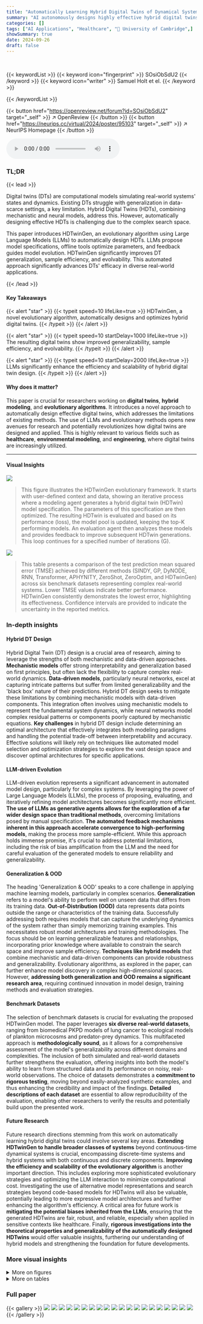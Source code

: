 ```yaml
---
title: "Automatically Learning Hybrid Digital Twins of Dynamical Systems"
summary: "AI autonomously designs highly effective hybrid digital twins by combining neural networks and mechanistic models, significantly advancing digital twin technology."
categories: []
tags: ["AI Applications", "Healthcare", "🏢 University of Cambridge",]
showSummary: true
date: 2024-09-26
draft: false
---
```


<br>

{{< keywordList >}}
{{< keyword icon="fingerprint" >}} SOsiObSdU2 {{< /keyword >}}
{{< keyword icon="writer" >}} Samuel Holt et el. {{< /keyword >}}
 
{{< /keywordList >}}

{{< button href="https://openreview.net/forum?id=SOsiObSdU2" target="_self" >}}
↗ OpenReview
{{< /button >}}
{{< button href="https://neurips.cc/virtual/2024/poster/95103" target="_self" >}}
↗ NeurIPS Homepage
{{< /button >}}


<audio controls>
    <source src="https://ai-paper-reviewer.com/SOsiObSdU2/podcast.wav" type="audio/wav">
    Your browser does not support the audio element.
</audio>


### TL;DR


{{< lead >}}

Digital twins (DTs) are computational models simulating real-world systems' states and dynamics. Existing DTs struggle with generalization in data-scarce settings, a key limitation.  Hybrid Digital Twins (HDTs), combining mechanistic and neural models, address this. However, automatically designing effective HDTs is challenging due to the complex search space. 

This paper introduces HDTwinGen, an evolutionary algorithm using Large Language Models (LLMs) to automatically design HDTs. LLMs propose model specifications, offline tools optimize parameters, and feedback guides model evolution.  HDTwinGen significantly improves DT generalization, sample efficiency, and evolvability.  This automated approach significantly advances DTs' efficacy in diverse real-world applications.

{{< /lead >}}


#### Key Takeaways

{{< alert "star" >}}
{{< typeit speed=10 lifeLike=true >}} HDTwinGen, a novel evolutionary algorithm, automatically designs and optimizes hybrid digital twins. {{< /typeit >}}
{{< /alert >}}

{{< alert "star" >}}
{{< typeit speed=10 startDelay=1000 lifeLike=true >}} The resulting digital twins show improved generalizability, sample efficiency, and evolvability. {{< /typeit >}}
{{< /alert >}}

{{< alert "star" >}}
{{< typeit speed=10 startDelay=2000 lifeLike=true >}} LLMs significantly enhance the efficiency and scalability of hybrid digital twin design. {{< /typeit >}}
{{< /alert >}}

#### Why does it matter?
This paper is crucial for researchers working on **digital twins**, **hybrid modeling**, and **evolutionary algorithms**. It introduces a novel approach to automatically design effective digital twins, which addresses the limitations of existing methods. The use of LLMs and evolutionary methods opens new avenues for research and potentially revolutionizes how digital twins are designed and applied. This is highly relevant to various fields such as **healthcare**, **environmental modeling**, and **engineering**, where digital twins are increasingly utilized.

------
#### Visual Insights



![](https://ai-paper-reviewer.com/SOsiObSdU2/figures_3_1.jpg)

> This figure illustrates the HDTwinGen evolutionary framework.  It starts with user-defined context and data, showing an iterative process where a modeling agent generates a hybrid digital twin (HDTwin) model specification. The parameters of this specification are then optimized.  The resulting HDTwin is evaluated and based on its performance (loss), the model pool is updated, keeping the top-K performing models. An evaluation agent then analyzes these models and provides feedback to improve subsequent HDTwin generations. This loop continues for a specified number of iterations (G).





![](https://ai-paper-reviewer.com/SOsiObSdU2/tables_7_1.jpg)

> This table presents a comparison of the test prediction mean squared error (TMSE) achieved by different methods (SINDY, GP, DyNODE, RNN, Transformer, APHYNITY, ZeroShot, ZeroOptim, and HDTwinGen) across six benchmark datasets representing complex real-world systems.  Lower TMSE values indicate better performance. HDTwinGen consistently demonstrates the lowest error, highlighting its effectiveness.  Confidence intervals are provided to indicate the uncertainty in the reported metrics.





### In-depth insights


#### Hybrid DT Design
Hybrid Digital Twin (DT) design is a crucial area of research, aiming to leverage the strengths of both mechanistic and data-driven approaches.  **Mechanistic models** offer strong interpretability and generalization based on first principles, but often lack the flexibility to capture complex real-world dynamics.  **Data-driven models**, particularly neural networks, excel at capturing intricate patterns but suffer from limited generalizability and the 'black box' nature of their predictions.  Hybrid DT design seeks to mitigate these limitations by combining mechanistic models with data-driven components. This integration often involves using mechanistic models to represent the fundamental system dynamics, while neural networks model complex residual patterns or components poorly captured by mechanistic equations.  **Key challenges** in hybrid DT design include determining an optimal architecture that effectively integrates both modeling paradigms and handling the potential trade-off between interpretability and accuracy. Effective solutions will likely rely on techniques like automated model selection and optimization strategies to explore the vast design space and discover optimal architectures for specific applications.

#### LLM-driven Evolution
LLM-driven evolution represents a significant advancement in automated model design, particularly for complex systems.  By leveraging the power of Large Language Models (LLMs), the process of proposing, evaluating, and iteratively refining model architectures becomes significantly more efficient. **The use of LLMs as generative agents allows for the exploration of a far wider design space than traditional methods**, overcoming limitations posed by manual specification.  **The automated feedback mechanisms inherent in this approach accelerate convergence to high-performing models**, making the process more sample-efficient.  While this approach holds immense promise, it's crucial to address potential limitations, including the risk of bias amplification from the LLM and the need for careful evaluation of the generated models to ensure reliability and generalizability.

#### Generalization & OOD
The heading 'Generalization & OOD' speaks to a core challenge in applying machine learning models, particularly in complex scenarios.  **Generalization** refers to a model's ability to perform well on unseen data that differs from its training data.  **Out-of-Distribution (OOD)** data represents data points outside the range or characteristics of the training data.  Successfully addressing both requires models that can capture the underlying dynamics of the system rather than simply memorizing training examples.  This necessitates robust model architectures and training methodologies.  The focus should be on learning generalizable features and relationships, incorporating prior knowledge where available to constrain the search space and improve sample efficiency.  **Techniques like hybrid models** that combine mechanistic and data-driven components can provide robustness and generalizability. Evolutionary algorithms, as explored in the paper, can further enhance model discovery in complex high-dimensional spaces.  However, **addressing both generalization and OOD remains a significant research area**, requiring continued innovation in model design, training methods and evaluation strategies.

#### Benchmark Datasets
The selection of benchmark datasets is crucial for evaluating the proposed HDTwinGen model.  The paper leverages **six diverse real-world datasets**, ranging from biomedical PKPD models of lung cancer to ecological models of plankton microcosms and predator-prey dynamics. This multifaceted approach is **methodologically sound**, as it allows for a comprehensive assessment of the model's generalizability across different domains and complexities.  The inclusion of both simulated and real-world datasets further strengthens the evaluation, offering insights into both the model's ability to learn from structured data and its performance on noisy, real-world observations.  The choice of datasets demonstrates a **commitment to rigorous testing**, moving beyond easily-analyzed synthetic examples, and thus enhancing the credibility and impact of the findings. **Detailed descriptions of each dataset** are essential to allow reproducibility of the evaluation, enabling other researchers to verify the results and potentially build upon the presented work.

#### Future Research
Future research directions stemming from this work on automatically learning hybrid digital twins could involve several key areas.  **Extending HDTwinGen to handle broader classes of systems** beyond continuous-time dynamical systems is crucial, encompassing discrete-time systems and hybrid systems with both continuous and discrete components.  **Improving the efficiency and scalability of the evolutionary algorithm** is another important direction. This includes exploring more sophisticated evolutionary strategies and optimizing the LLM interaction to minimize computational cost. Investigating the use of alternative model representations and search strategies beyond code-based models for HDTwins will also be valuable, potentially leading to more expressive model architectures and further enhancing the algorithm's efficiency.  A critical area for future work is **mitigating the potential biases inherited from the LLMs**, ensuring that the generated HDTwins are fair, robust, and reliable, especially when applied in sensitive contexts like healthcare. Finally, **rigorous investigations into the theoretical properties and generalizability of the automatically designed HDTwins** would offer valuable insights, furthering our understanding of hybrid models and strengthening the foundation for future developments.


### More visual insights

<details>
<summary>More on figures
</summary>


![](https://ai-paper-reviewer.com/SOsiObSdU2/figures_7_1.jpg)

> This figure demonstrates the sample efficiency of the HDTwinGen model.  It shows the test MSE performance on the Lung Cancer (with Chemo. & Radio.) dataset as the number of training trajectories is varied. Even with very few training trajectories, HDTwinGen outperforms the other models, indicating its ability to learn effectively with limited data. The superior performance is attributed to the use of priors, which help the model generalize better.


![](https://ai-paper-reviewer.com/SOsiObSdU2/figures_8_1.jpg)

> This figure shows how the HDTwinGen algorithm iteratively improves the hybrid digital twin model over multiple generations.  The validation mean squared error (MSE) is plotted against the number of generations.  Each point represents a generated model, with the top-performing model at each generation highlighted.  The figure also includes descriptions of several models, illustrating how the architecture and complexity of the model evolve over time, ultimately leading to a more accurate and efficient representation of the underlying system.


![](https://ai-paper-reviewer.com/SOsiObSdU2/figures_8_2.jpg)

> This figure demonstrates the ability of HDTwins, generated by HDTwinGen, to adapt to unanticipated real-world events.  A COVID-19 epidemic simulation is used, where a lockdown (intervention) occurs midway through the simulation period. The training data only includes the time period before the lockdown. The HDTwin model is able to adjust its parameters to accurately predict the change in the number of exposed individuals after the lockdown is introduced, a task that is challenging for other models (DyNODE and SINDy) which only see data before the intervention.  The HDTwin's code-based representation makes it easily adaptable.


![](https://ai-paper-reviewer.com/SOsiObSdU2/figures_16_1.jpg)

> The figure illustrates the HDTwinGen evolutionary framework. It starts with a user-provided modeling context and dataset.  The modeling agent generates a hybrid digital twin model specification (as Python code), which is then optimized using offline tools. The HDTwin's performance is evaluated, and the top-performing models are selected. An evaluation agent analyzes these models and provides feedback to the modeling agent, guiding the generation of improved models.  This iterative process repeats until the desired performance is achieved, resulting in an optimized HDTwin.


![](https://ai-paper-reviewer.com/SOsiObSdU2/figures_28_1.jpg)

> This figure shows the average validation mean squared error (MSE) for the top-performing HDTwin model (Top 1) and the average MSE for the top three HDTwin models (Top 3 Mean) across multiple generations of the HDTwinGen evolutionary algorithm.  The shaded area represents the 95% confidence interval.  It illustrates the iterative improvement in model accuracy as HDTwinGen evolves the HDTwin models over generations, achieving lower validation MSE over time, for the Lung Cancer (with Chemo. & Radio.) dataset.


![](https://ai-paper-reviewer.com/SOsiObSdU2/figures_29_1.jpg)

> This figure illustrates the HDTwinGen evolutionary framework, which iteratively generates, optimizes, and evaluates hybrid digital twin (HDTwin) models. The process starts with user-provided context (Scontext) and datasets (Dtrain, Dval). In each iteration, a modeling agent proposes HDTwin specifications, which are optimized offline, and an evaluation agent provides feedback using performance metrics. This iterative refinement leads to increasingly effective HDTwin models.


![](https://ai-paper-reviewer.com/SOsiObSdU2/figures_30_1.jpg)

> This figure illustrates the HDTwinGen evolutionary framework. It starts with user-defined modeling context and data.  The modeling agent generates model specifications (as Python code), which are then optimized offline.  The model is evaluated, and top-performing models are selected.  The evaluation agent then provides feedback, driving iterative improvement of the model specifications until the final HDTwin is produced.


![](https://ai-paper-reviewer.com/SOsiObSdU2/figures_35_1.jpg)

> This figure illustrates the HDTwinGen evolutionary framework. It starts with user-provided modeling context and data, which includes training and validation datasets. The modeling agent then generates model specifications represented as Python programs. These specifications are subsequently optimized offline to obtain parameters. The resulting HDTwins are then evaluated based on model and component-wise losses. The top-performing models are retained, and feedback is provided to improve model specifications. This process iteratively enhances model performance.


![](https://ai-paper-reviewer.com/SOsiObSdU2/figures_36_1.jpg)

> This figure compares the best-performing model's test MSE across different methods over a fixed budget of model evaluations.  It shows the performance of HDTwinGen against human experts and Bayesian hyperparameter optimization (BO) for DyNODE and SINDy.  The results indicate that HDTwinGen consistently produces better-performing models than human experts and the BO-tuned baselines, highlighting its efficiency and effectiveness in finding high-performing models within a limited number of iterations.


</details>




<details>
<summary>More on tables
</summary>


![](https://ai-paper-reviewer.com/SOsiObSdU2/tables_7_2.jpg)
> This table compares the performance of several methods (DyNODE, SINDY, RNN, Transformer, ZeroShot, ZeroOptim, and HDTwinGen) on an out-of-distribution (OOD) task.  The IID TMSE (In-Distribution Mean Squared Error) column shows the performance on the original, seen data distribution, and the OOD TMSE shows performance when the model is tested on unseen state-action distributions. The results demonstrate that HDTwinGen is more robust to OOD shifts than other methods, highlighting its ability to generalize better to unseen conditions.

![](https://ai-paper-reviewer.com/SOsiObSdU2/tables_17_1.jpg)
> This table presents a comparison of the test prediction Mean Squared Error (MSE) for different methods on six benchmark datasets. The methods compared include various neural network models (DyNODE, RNN, Transformer), equation discovery methods (SINDy, GP), a hybrid model (APHYNITY), and ablations of the proposed HDTwinGen method (ZeroShot, ZeroOptim).  HDTwinGen consistently achieves the lowest MSE, demonstrating its superior performance.

![](https://ai-paper-reviewer.com/SOsiObSdU2/tables_20_1.jpg)
> This table presents a comparison of the test prediction mean squared error (TMSE) achieved by different methods on six benchmark datasets.  The methods compared include various neural network models (DyNODE, RNN, Transformer), mechanistic models (SINDy, GP), a hybrid model (APHYNITY), and the proposed HDTwinGen approach. The TMSE values, averaged over ten runs with different random seeds, are shown along with 95% confidence intervals, demonstrating the superior performance of HDTwinGen in accurately modeling the systems.

![](https://ai-paper-reviewer.com/SOsiObSdU2/tables_31_1.jpg)
> This table presents the ablation study results for the HDTwinGen model by removing its memory, only keeping the last hybrid model it generated.  It compares the test prediction MSE (TMSE) for HDTwinGen with and without memory on the Lung Cancer (with Chemo. & Radio.) dataset. The results demonstrate the impact of memory on the model's generalization performance, showing significantly lower error with memory enabled.

![](https://ai-paper-reviewer.com/SOsiObSdU2/tables_31_2.jpg)
> This table presents the results of an ablation study where different LLMs were used with the HDTwinGen framework.  It shows the test mean squared error (TMSE) for each LLM, averaged over ten runs. The table demonstrates that HDTwinGen's performance correlates with the capabilities of the underlying LLM, achieving the best performance with a more capable LLM (GPT-4).  The results are reported with 95% confidence intervals to indicate statistical significance.

![](https://ai-paper-reviewer.com/SOsiObSdU2/tables_32_1.jpg)
> This table presents a comparison of the test prediction mean squared error (TMSE) achieved by different methods on six real-world benchmark datasets.  The TMSE is a measure of how well each method predicts the system's dynamics on unseen data.  The results are averaged over ten independent runs with different random seeds, and 95% confidence intervals are provided to indicate the uncertainty of the estimates. The table highlights that HDTwinGen consistently achieves the lowest TMSE across all datasets, demonstrating its superior performance in modeling complex dynamical systems.

![](https://ai-paper-reviewer.com/SOsiObSdU2/tables_32_2.jpg)
> This table presents a comparison of the test prediction mean squared error (TMSE) achieved by different methods on six real-world datasets.  The methods include several state-of-the-art neural network models (DyNODE, RNN, Transformer), mechanistic models (SINDY, GP), a hybrid model (APHYNITY), and two ablations of the proposed HDTwinGen method (ZeroShot, ZeroOptim).  The results highlight HDTwinGen's superior performance in accurately modeling complex dynamical systems, achieving the lowest TMSE across all datasets.  Error bars represent 95% confidence intervals based on averaging over ten independent runs with different random seeds.

![](https://ai-paper-reviewer.com/SOsiObSdU2/tables_33_1.jpg)
> This table presents a comparison of the test prediction Mean Squared Error (MSE) achieved by different methods (SINDy, GP, DyNODE, RNN, Transformer, AphyNITY, ZeroShot, ZeroOptim, and HDTwinGen) across six benchmark datasets (Lung Cancer, Lung Cancer (with Chemo.), Lung Cancer (with Chemo. & Radio.), Hare-Lynx, Plankton Microcosm, and COVID-19).  The results highlight the superior performance of HDTwinGen in terms of prediction accuracy.  The values represent averages over ten independent runs, each using different random seeds, with 95% confidence intervals indicating the variability of the results.

![](https://ai-paper-reviewer.com/SOsiObSdU2/tables_34_1.jpg)
> This table presents the results of testing different machine learning models (DyNODE, SINDY, ZeroShot, ZeroOptim, and HDTwinGen) on five procedurally generated synthetic datasets.  Each model's performance is measured by its Test Mean Squared Error (TMSE), averaged over ten independent runs.  The table highlights that HDTwinGen consistently achieves the lowest TMSE across all datasets, demonstrating its superior performance in this benchmark.

![](https://ai-paper-reviewer.com/SOsiObSdU2/tables_34_2.jpg)
> This table presents the test prediction mean squared error (TMSE) for six different dynamical systems.  Multiple methods were used to model each system.  The methods include neural network approaches (DyNODE, RNN, Transformer), symbolic regression techniques (SINDy, GP), a hybrid model (APHYNITY), and two variants of the proposed method HDTwinGen (ZeroShot, ZeroOptim).  HDTwinGen consistently achieves the lowest TMSE values across all datasets. The TMSE values represent the average over 10 independent runs with 95% confidence intervals to show the variability in results.

![](https://ai-paper-reviewer.com/SOsiObSdU2/tables_36_1.jpg)
> This table presents a comparison of the test prediction Mean Squared Error (TMSE) achieved by different methods on six benchmark datasets.  The TMSE represents the average error of each method in predicting the system's dynamics on unseen data.  HDTwinGen consistently outperforms other methods across the datasets.

![](https://ai-paper-reviewer.com/SOsiObSdU2/tables_36_2.jpg)
> This table presents a comparison of the test prediction Mean Squared Error (MSE) achieved by different methods across six benchmark datasets.  The methods include several neural network-based approaches (DyNODE, RNN, Transformer), mechanistic equation discovery methods (SINDY, GP), a previously published hybrid model (APHYNITY), and two ablations of the proposed HDTwinGen method (ZeroShot, ZeroOptim).  The table highlights that HDTwinGen consistently outperforms other methods in terms of prediction accuracy, achieving the lowest TMSE across all datasets. The reported values are averages across 10 runs with different random seeds, with confidence intervals provided to indicate the reliability of the results.

</details>




### Full paper

{{< gallery >}}
<img src="https://ai-paper-reviewer.com/SOsiObSdU2/1.png" class="grid-w50 md:grid-w33 xl:grid-w25" />
<img src="https://ai-paper-reviewer.com/SOsiObSdU2/2.png" class="grid-w50 md:grid-w33 xl:grid-w25" />
<img src="https://ai-paper-reviewer.com/SOsiObSdU2/3.png" class="grid-w50 md:grid-w33 xl:grid-w25" />
<img src="https://ai-paper-reviewer.com/SOsiObSdU2/4.png" class="grid-w50 md:grid-w33 xl:grid-w25" />
<img src="https://ai-paper-reviewer.com/SOsiObSdU2/5.png" class="grid-w50 md:grid-w33 xl:grid-w25" />
<img src="https://ai-paper-reviewer.com/SOsiObSdU2/6.png" class="grid-w50 md:grid-w33 xl:grid-w25" />
<img src="https://ai-paper-reviewer.com/SOsiObSdU2/7.png" class="grid-w50 md:grid-w33 xl:grid-w25" />
<img src="https://ai-paper-reviewer.com/SOsiObSdU2/8.png" class="grid-w50 md:grid-w33 xl:grid-w25" />
<img src="https://ai-paper-reviewer.com/SOsiObSdU2/9.png" class="grid-w50 md:grid-w33 xl:grid-w25" />
<img src="https://ai-paper-reviewer.com/SOsiObSdU2/10.png" class="grid-w50 md:grid-w33 xl:grid-w25" />
<img src="https://ai-paper-reviewer.com/SOsiObSdU2/11.png" class="grid-w50 md:grid-w33 xl:grid-w25" />
<img src="https://ai-paper-reviewer.com/SOsiObSdU2/12.png" class="grid-w50 md:grid-w33 xl:grid-w25" />
<img src="https://ai-paper-reviewer.com/SOsiObSdU2/13.png" class="grid-w50 md:grid-w33 xl:grid-w25" />
<img src="https://ai-paper-reviewer.com/SOsiObSdU2/14.png" class="grid-w50 md:grid-w33 xl:grid-w25" />
<img src="https://ai-paper-reviewer.com/SOsiObSdU2/15.png" class="grid-w50 md:grid-w33 xl:grid-w25" />
<img src="https://ai-paper-reviewer.com/SOsiObSdU2/16.png" class="grid-w50 md:grid-w33 xl:grid-w25" />
<img src="https://ai-paper-reviewer.com/SOsiObSdU2/17.png" class="grid-w50 md:grid-w33 xl:grid-w25" />
<img src="https://ai-paper-reviewer.com/SOsiObSdU2/18.png" class="grid-w50 md:grid-w33 xl:grid-w25" />
<img src="https://ai-paper-reviewer.com/SOsiObSdU2/19.png" class="grid-w50 md:grid-w33 xl:grid-w25" />
<img src="https://ai-paper-reviewer.com/SOsiObSdU2/20.png" class="grid-w50 md:grid-w33 xl:grid-w25" />
{{< /gallery >}}